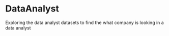 # DataAnalyst
Exploring the data analyst datasets to find the what company is looking in a data analyst
